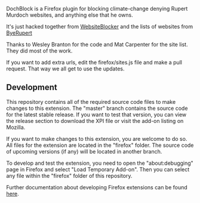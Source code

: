 DochBlock is a Firefox plugin for blocking climate-change denying Rupert Murdoch websites, and anything else that he owns.

It's just hacked together from
[WebsiteBlocker](https://github.com/WesleyBranton/Website-Blocker) and the lists
of websites from 
[ByeRupert](https://www.lifehacker.com.au/2014/12/bye-rupert-chrome-extension-blocks-all-news-corp-australia-sites/)

Thanks to Wesley Branton for the code and Mat Carpenter for the site list. They
did most of the work.

If you want to add extra urls, edit the firefox/sites.js file and make a
pull request. That way we all get to use the updates.


## Development
This repository contains all of the required source code files to make changes to this extension. The "master" branch contains the source code for the latest stable release. If you want to test that version, you can view the release section to download the XPI file or visit the add-on listing on Mozilla.

If you want to make changes to this extension, you are welcome to do so. All files for the extension are located in the "firefox" folder. The source code of upcoming versions (if any) will be located in another branch.

To develop and test the extension, you need to open the "about:debugging" page in Firefox and select "Load Temporary Add-on". Then you can select any file within the "firefox" folder of this repository.

Further documentation about developing Firefox extensions can be found [here](https://developer.mozilla.org/docs/Mozilla/Add-ons/WebExtensions/Your_first_WebExtension).
